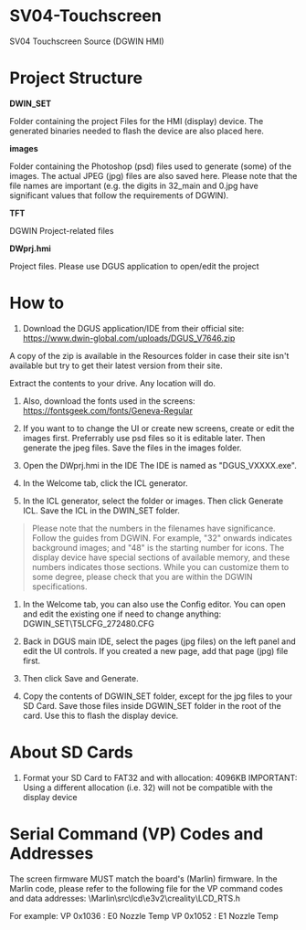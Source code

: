 # SV04-Touchscreen
SV04 Touchscreen Source (DGWIN HMI)

# Project Structure
**DWIN_SET**

Folder containing the project Files for the HMI (display) device.
The generated binaries needed to flash the device are also placed here.

**images**

Folder containing the Photoshop (psd) files used to generate (some) of the 
images. The actual JPEG (jpg) files are also saved here.
Please note that the file names are important (e.g. the digits in 32_main
and 0.jpg have significant values that follow the requirements of DGWIN).

**TFT**

DGWIN Project-related files

**DWprj.hmi**

Project files. Please use DGUS application to open/edit the project


# How to
1. Download the DGUS application/IDE from their official site:
https://www.dwin-global.com/uploads/DGUS_V7646.zip

A copy of the zip is available in the Resources folder in case their site isn't available
but try to get their latest version from their site.

Extract the contents to your drive. Any location will do.

1. Also, download the fonts used in the screens:
https://fontsgeek.com/fonts/Geneva-Regular

1. If you want to to change the UI or create new screens, create or edit the images first.
Preferrably use psd files so it is editable later. Then generate the jpeg files.
Save the files in the images folder.

1. Open the DWprj.hmi in the IDE
The IDE is named as "DGUS_VXXXX.exe".

1. In the Welcome tab, click the ICL generator.

1. In the ICL generator, select the folder or images.
Then click Generate ICL.
Save the ICL in the DWIN_SET folder.

> Please note that the numbers in the filenames have significance. Follow the guides from DGWIN.
> For example, "32" onwards indicates background images; and "48" is the starting number for icons.
> The display device have special sections of available memory, and these numbers indicates those sections.
> While you can customize them to some degree, please check that you are within the DGWIN specifications.

1. In the Welcome tab, you can also use the Config editor.
You can open and edit the existing one if need to change anything: DGWIN_SET\T5LCFG_272480.CFG

1. Back in DGUS main IDE, select the pages (jpg files) on the left panel and edit the UI controls.
If you created a new page, add that page (jpg) file first.

1. Then click Save and Generate.

1. Copy the contents of DGWIN_SET folder, except for the jpg files to your SD Card.
Save those files inside DGWIN_SET folder in the root of the card.
Use this to flash the display device.

# About SD Cards
1. Format your SD Card to FAT32 and with allocation: 4096KB 
IMPORTANT: Using a different allocation (i.e. 32) will not be compatible with the display device

# Serial Command (VP) Codes and Addresses
The screen firmware MUST match the board's (Marlin) firmware.
In the Marlin code, please refer to the following file for the VP command codes and data addresses:
\Marlin\src\lcd\e3v2\creality\LCD_RTS.h

For example:
VP 0x1036 : E0 Nozzle Temp
VP 0x1052 : E1 Nozzle Temp

